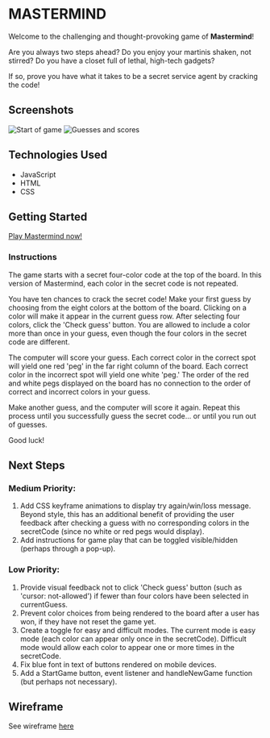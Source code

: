 MASTERMIND
===========
Welcome to the challenging and thought-provoking game of **Mastermind**!

Are you always two steps ahead? Do you enjoy your martinis shaken, not stirred? Do you have a closet full of lethal, high-tech gadgets?

If so, prove you have what it takes to be a secret service agent by cracking the code!

Screenshots
-----------
![Start of game](https://i.imgur.com/zsU3vRd.png)
![Guesses and scores](https://i.imgur.com/4J3ARDh.png)

Technologies Used
-----------------
* JavaScript
* HTML
* CSS

Getting Started
---------------
[Play Mastermind now!](https://mmarentette.github.io/project-1-mastermind/)
### Instructions
The game starts with a secret four-color code at the top of the board. In this version of Mastermind, each color in the secret code is not repeated.

You have ten chances to crack the secret code! Make your first guess by choosing from the eight colors at the bottom of the board. Clicking on a color will make it appear in the current guess row. After selecting four colors, click the 'Check guess' button. You are allowed to include a color more than once in your guess, even though the four colors in the secret code are different.

The computer will score your guess. Each correct color in the correct spot will yield one red 'peg' in the far right column of the board. Each correct color in the incorrect spot will yield one white 'peg.' The order of the red and white pegs displayed on the board has no connection to the order of correct and incorrect colors in your guess.

Make another guess, and the computer will score it again. Repeat this process until you successfully guess the secret code... or until you run out of guesses.

Good luck!


Next Steps
----------
### Medium Priority:
1. Add CSS keyframe animations to display try again/win/loss message. Beyond style, this has an additional benefit of providing the user feedback after checking a guess with no corresponding colors in the secretCode (since no white or red pegs would display).
2. Add instructions for game play that can be toggled visible/hidden (perhaps through a pop-up).
### Low Priority:
1. Provide visual feedback not to click 'Check guess' button (such as 'cursor: not-allowed') if fewer than four colors have been selected in currentGuess.
2. Prevent color choices from being rendered to the board after a user has won, if they have not reset the game yet.
3. Create a toggle for easy and difficult modes. The current mode is easy mode (each color can appear only once in the secretCode). Difficult mode would allow each color to appear one or more times in the secretCode.
4. Fix blue font in text of buttons rendered on mobile devices.
5. Add a StartGame button, event listener and handleNewGame function (but perhaps not necessary).

Wireframe
---------
See wireframe [here](https://miro.com/app/board/uXjVNdHUIDI=/?share_link_id=168631429658)

